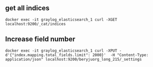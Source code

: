 ## get all indices

```
docker exec -it graylog_elasticsearch_1 curl -XGET localhost:9200/_cat/indices
```

## Increase field number

```
docker exec -it graylog_elasticsearch_1 curl -XPUT -d'{"index.mapping.total_fields.limit": 2000}'  -H "Content-Type: application/json" localhost:9200/beryjuorg_long_215/_settings
```
